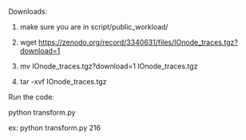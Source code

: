 Downloads:

1. make sure you are in script/public_workload/ 

2. wget https://zenodo.org/record/3340631/files/IOnode_traces.tgz?download=1

3. mv IOnode_traces.tgz?download=1 IOnode_traces.tgz

4. tar -xvf IOnode_traces.tgz

Run the code:

python transform.py <Experiment ID>

ex: python transform.py 216 
